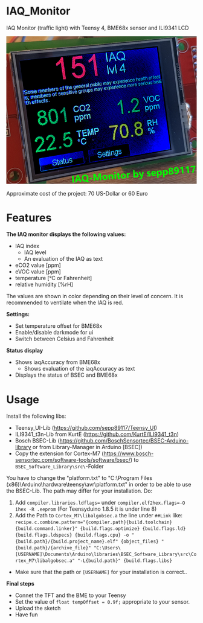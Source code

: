 # IAQ_Monitor
IAQ Monitor (traffic light) with Teensy 4, BME68x sensor and ILI9341 LCD

<img src="IAQ-IMG.jpg">

Approximate cost of the project: 70 US-Dollar or 60 Euro

# Features
<b>The IAQ monitor displays the following values:</b>
- IAQ index
  - IAQ level
  - An evaluation of the IAQ as text
- eCO2 value [ppm]
- eVOC value [ppm]
- temperature [°C or Fahrenheit]
- relative humidity [%rH]

The values are shown in color depending on their level of concern. It is recommended to ventilate when the IAQ is red.

<b>Settings:</b>
- Set temperature offset for BME68x
- Enable/disable darkmode for ui
- Switch between Celsius and Fahrenheit

<b>Status display</b>
- Shows iaqAccuracy from BME68x
  - Shows evaluation of the iaqAccuracy as text
- Displays the status of BSEC and BME68x

# Usage
Install the following libs:
- Teensy_UI-Lib (https://github.com/sepp89117/Teensy_UI)
- ILI9341_t3n-Lib from KurtE (https://github.com/KurtE/ILI9341_t3n)
- Bosch BSEC-Lib (https://github.com/BoschSensortec/BSEC-Arduino-library or from Library-Manager in Arduino [BSEC])
- Copy the extension for Cortex-M7 (https://www.bosch-sensortec.com/software-tools/software/bsec/) to ``BSEC_Software_Library\src\``-Folder

You have to change the "platform.txt" to "C:\Program Files (x86)\Arduino\hardware\teensy\avr\platform.txt" in order to be able to use the BSEC-Lib. The path may differ for your installation. Do:
1. Add ``compiler.libraries.ldflags=`` under ``compiler.elf2hex.flags=-O ihex -R .eeprom`` (For Teensyduino 1.8.5 it is under line 8)
2. Add the Path to ``Cortex_M7\libalgobsec.a`` the line under ``##Link`` like: ``recipe.c.combine.pattern="{compiler.path}{build.toolchain}{build.command.linker}" {build.flags.optimize} {build.flags.ld} {build.flags.ldspecs} {build.flags.cpu} -o "{build.path}/{build.project_name}.elf" {object_files} "{build.path}/{archive_file}" "C:\Users\[USERNAME]\Documents\Arduino\libraries\BSEC_Software_Library\src\Cortex_M7\libalgobsec.a" "-L{build.path}" {build.flags.libs}``
- Make sure that the path or ``[USERNAME]`` for your installation is correct..

<b>Final steps</b>
- Connet the TFT and the BME to your Teensy
- Set the value of ``float tempOffset = 0.9f;`` appropriate to your sensor.
- Upload the sketch
- Have fun
